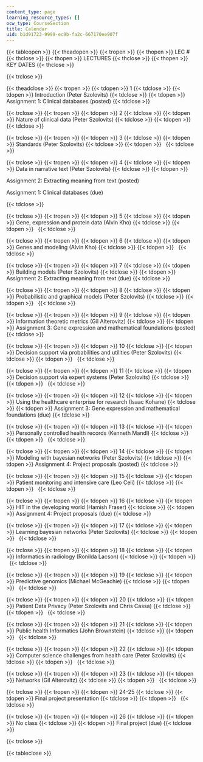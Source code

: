 ```yaml
---
content_type: page
learning_resource_types: []
ocw_type: CourseSection
title: Calendar
uid: b1d91723-9999-ec9b-fa2c-667170ee907f
---
```


{{< tableopen >}}
{{< theadopen >}}
{{< tropen >}}
{{< thopen >}}
LEC #
{{< thclose >}}
{{< thopen >}}
LECTURES
{{< thclose >}}
{{< thopen >}}
KEY DATES
{{< thclose >}}

{{< trclose >}}

{{< theadclose >}}
{{< tropen >}}
{{< tdopen >}}
1
{{< tdclose >}}
{{< tdopen >}}
Introduction (Peter Szolovits)
{{< tdclose >}}
{{< tdopen >}}
Assignment 1: Clinical databases (posted)
{{< tdclose >}}

{{< trclose >}}
{{< tropen >}}
{{< tdopen >}}
2
{{< tdclose >}}
{{< tdopen >}}
Nature of clinical data (Peter Szolovits)
{{< tdclose >}}
{{< tdopen >}}
 
{{< tdclose >}}

{{< trclose >}}
{{< tropen >}}
{{< tdopen >}}
3
{{< tdclose >}}
{{< tdopen >}}
Standards (Peter Szolovits)
{{< tdclose >}}
{{< tdopen >}}
 
{{< tdclose >}}

{{< trclose >}}
{{< tropen >}}
{{< tdopen >}}
4
{{< tdclose >}}
{{< tdopen >}}
Data in narrative text (Peter Szolovits)
{{< tdclose >}}
{{< tdopen >}}


Assignment 2: Extracting meaning from text (posted)

Assignment 1: Clinical databases (due)


{{< tdclose >}}

{{< trclose >}}
{{< tropen >}}
{{< tdopen >}}
5
{{< tdclose >}}
{{< tdopen >}}
Gene, expression and protein data (Alvin Kho)
{{< tdclose >}}
{{< tdopen >}}
 
{{< tdclose >}}

{{< trclose >}}
{{< tropen >}}
{{< tdopen >}}
6
{{< tdclose >}}
{{< tdopen >}}
Genes and modeling (Alvin Kho)
{{< tdclose >}}
{{< tdopen >}}
 
{{< tdclose >}}

{{< trclose >}}
{{< tropen >}}
{{< tdopen >}}
7
{{< tdclose >}}
{{< tdopen >}}
Building models (Peter Szolovits)
{{< tdclose >}}
{{< tdopen >}}
Assignment 2: Extracting meaning from text (due)
{{< tdclose >}}

{{< trclose >}}
{{< tropen >}}
{{< tdopen >}}
8
{{< tdclose >}}
{{< tdopen >}}
Probabilistic and graphical models (Peter Szolovits)
{{< tdclose >}}
{{< tdopen >}}
 
{{< tdclose >}}

{{< trclose >}}
{{< tropen >}}
{{< tdopen >}}
9
{{< tdclose >}}
{{< tdopen >}}
Information theoretic metrics (Gil Alterovitz)
{{< tdclose >}}
{{< tdopen >}}
Assignment 3: Gene expression and mathematical foundations (posted)
{{< tdclose >}}

{{< trclose >}}
{{< tropen >}}
{{< tdopen >}}
10
{{< tdclose >}}
{{< tdopen >}}
Decision support via probabilities and utilities (Peter Szolovits)
{{< tdclose >}}
{{< tdopen >}}
 
{{< tdclose >}}

{{< trclose >}}
{{< tropen >}}
{{< tdopen >}}
11
{{< tdclose >}}
{{< tdopen >}}
Decision support via expert systems (Peter Szolovits)
{{< tdclose >}}
{{< tdopen >}}
 
{{< tdclose >}}

{{< trclose >}}
{{< tropen >}}
{{< tdopen >}}
12
{{< tdclose >}}
{{< tdopen >}}
Using the healthcare enterprise for research (Isaac Kohane)
{{< tdclose >}}
{{< tdopen >}}
Assignment 3: Gene expression and mathematical foundations (due)
{{< tdclose >}}

{{< trclose >}}
{{< tropen >}}
{{< tdopen >}}
13
{{< tdclose >}}
{{< tdopen >}}
Personally controlled health records (Kenneth Mandl)
{{< tdclose >}}
{{< tdopen >}}
 
{{< tdclose >}}

{{< trclose >}}
{{< tropen >}}
{{< tdopen >}}
14
{{< tdclose >}}
{{< tdopen >}}
Modeling with bayesian networks (Peter Szolovits)
{{< tdclose >}}
{{< tdopen >}}
Assignment 4: Project proposals (posted)
{{< tdclose >}}

{{< trclose >}}
{{< tropen >}}
{{< tdopen >}}
15
{{< tdclose >}}
{{< tdopen >}}
Patient monitoring and intensive care (Leo Celi)
{{< tdclose >}}
{{< tdopen >}}
 
{{< tdclose >}}

{{< trclose >}}
{{< tropen >}}
{{< tdopen >}}
16
{{< tdclose >}}
{{< tdopen >}}
HIT in the developing world (Hamish Fraser)
{{< tdclose >}}
{{< tdopen >}}
Assignment 4: Project proposals (due)
{{< tdclose >}}

{{< trclose >}}
{{< tropen >}}
{{< tdopen >}}
17
{{< tdclose >}}
{{< tdopen >}}
Learning bayesian networks (Peter Szolovits)
{{< tdclose >}}
{{< tdopen >}}
 
{{< tdclose >}}

{{< trclose >}}
{{< tropen >}}
{{< tdopen >}}
18
{{< tdclose >}}
{{< tdopen >}}
Informatics in radiology (Ronilda Lacson)
{{< tdclose >}}
{{< tdopen >}}
 
{{< tdclose >}}

{{< trclose >}}
{{< tropen >}}
{{< tdopen >}}
19
{{< tdclose >}}
{{< tdopen >}}
Predictive genomics (Michael McGeachie)
{{< tdclose >}}
{{< tdopen >}}
 
{{< tdclose >}}

{{< trclose >}}
{{< tropen >}}
{{< tdopen >}}
20
{{< tdclose >}}
{{< tdopen >}}
Patient Data Privacy (Peter Szolovits and Chris Cassa)
{{< tdclose >}}
{{< tdopen >}}
 
{{< tdclose >}}

{{< trclose >}}
{{< tropen >}}
{{< tdopen >}}
21
{{< tdclose >}}
{{< tdopen >}}
Public health Informatics (John Brownstein)
{{< tdclose >}}
{{< tdopen >}}
 
{{< tdclose >}}

{{< trclose >}}
{{< tropen >}}
{{< tdopen >}}
22
{{< tdclose >}}
{{< tdopen >}}
Computer science challenges from health care (Peter Szolovits)
{{< tdclose >}}
{{< tdopen >}}
 
{{< tdclose >}}

{{< trclose >}}
{{< tropen >}}
{{< tdopen >}}
23
{{< tdclose >}}
{{< tdopen >}}
Networks (Gil Alterovitz)
{{< tdclose >}}
{{< tdopen >}}
 
{{< tdclose >}}

{{< trclose >}}
{{< tropen >}}
{{< tdopen >}}
24-25
{{< tdclose >}}
{{< tdopen >}}
Final project presentation
{{< tdclose >}}
{{< tdopen >}}
 
{{< tdclose >}}

{{< trclose >}}
{{< tropen >}}
{{< tdopen >}}
26
{{< tdclose >}}
{{< tdopen >}}
No class
{{< tdclose >}}
{{< tdopen >}}
Final project (due)
{{< tdclose >}}

{{< trclose >}}

{{< tableclose >}}